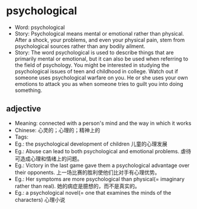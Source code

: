 # psychological

- Word: psychological
- Story: Psychological means mental or emotional rather than physical. After a shock, your problems, and even your physical pain, stem from psychological sources rather than any bodily ailment.
- Story: The word psychological is used to describe things that are primarily mental or emotional, but it can also be used when referring to the field of psychology. You might be interested in studying the psychological issues of teen and childhood in college. Watch out if someone uses psychological warfare on you. He or she uses your own emotions to attack you as when someone tries to guilt you into doing something.

## adjective

- Meaning: connected with a person's mind and the way in which it works
- Chinese: 心灵的；心理的；精神上的
- Tags: 
- Eg.: the psychological development of children 儿童的心理发展
- Eg.: Abuse can lead to both psychological and emotional problems. 虐待可造成心理和情绪上的问题。
- Eg.: Victory in the last game gave them a psychological advantage over their opponents. 上一场比赛的胜利使他们比对手有心理优势。
- Eg.: Her symptoms are more psychological than physical(= imaginary rather than real). 她的病症是臆想的，而不是真实的。
- Eg.: a psychological novel(= one that examines the minds of the characters) 心理小说

